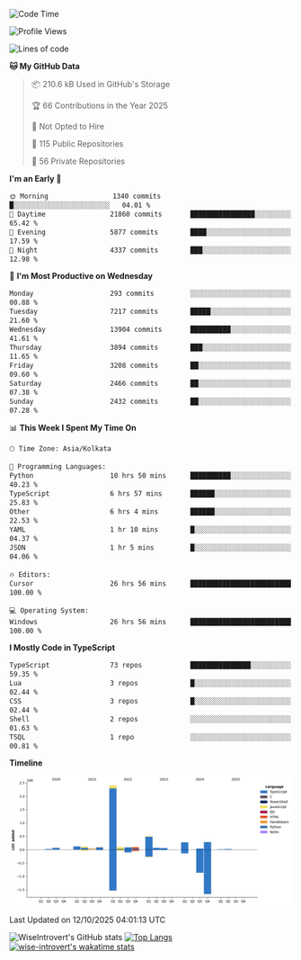 <!--START_SECTION:waka-->
![Code Time](http://img.shields.io/badge/Code%20Time-4%2C378%20hrs%205%20mins-blue)

![Profile Views](http://img.shields.io/badge/Profile%20Views-0-blue)

![Lines of code](https://img.shields.io/badge/From%20Hello%20World%20I%27ve%20Written-4.2%20million%20lines%20of%20code-blue)

**🐱 My GitHub Data** 

> 📦 210.6 kB Used in GitHub's Storage 
 > 
> 🏆 66 Contributions in the Year 2025
 > 
> 🚫 Not Opted to Hire
 > 
> 📜 115 Public Repositories 
 > 
> 🔑 56 Private Repositories 
 > 
**I'm an Early 🐤** 

```text
🌞 Morning                1340 commits        █░░░░░░░░░░░░░░░░░░░░░░░░   04.01 % 
🌆 Daytime                21860 commits       ████████████████░░░░░░░░░   65.42 % 
🌃 Evening                5877 commits        ████░░░░░░░░░░░░░░░░░░░░░   17.59 % 
🌙 Night                  4337 commits        ███░░░░░░░░░░░░░░░░░░░░░░   12.98 % 
```
📅 **I'm Most Productive on Wednesday** 

```text
Monday                   293 commits         ░░░░░░░░░░░░░░░░░░░░░░░░░   00.88 % 
Tuesday                  7217 commits        █████░░░░░░░░░░░░░░░░░░░░   21.60 % 
Wednesday                13904 commits       ██████████░░░░░░░░░░░░░░░   41.61 % 
Thursday                 3894 commits        ███░░░░░░░░░░░░░░░░░░░░░░   11.65 % 
Friday                   3208 commits        ██░░░░░░░░░░░░░░░░░░░░░░░   09.60 % 
Saturday                 2466 commits        ██░░░░░░░░░░░░░░░░░░░░░░░   07.38 % 
Sunday                   2432 commits        ██░░░░░░░░░░░░░░░░░░░░░░░   07.28 % 
```


📊 **This Week I Spent My Time On** 

```text
🕑︎ Time Zone: Asia/Kolkata

💬 Programming Languages: 
Python                   10 hrs 50 mins      ██████████░░░░░░░░░░░░░░░   40.23 % 
TypeScript               6 hrs 57 mins       ██████░░░░░░░░░░░░░░░░░░░   25.83 % 
Other                    6 hrs 4 mins        ██████░░░░░░░░░░░░░░░░░░░   22.53 % 
YAML                     1 hr 10 mins        █░░░░░░░░░░░░░░░░░░░░░░░░   04.37 % 
JSON                     1 hr 5 mins         █░░░░░░░░░░░░░░░░░░░░░░░░   04.06 % 

🔥 Editors: 
Cursor                   26 hrs 56 mins      █████████████████████████   100.00 % 

💻 Operating System: 
Windows                  26 hrs 56 mins      █████████████████████████   100.00 % 
```

**I Mostly Code in TypeScript** 

```text
TypeScript               73 repos            ███████████████░░░░░░░░░░   59.35 % 
Lua                      3 repos             █░░░░░░░░░░░░░░░░░░░░░░░░   02.44 % 
CSS                      3 repos             █░░░░░░░░░░░░░░░░░░░░░░░░   02.44 % 
Shell                    2 repos             ░░░░░░░░░░░░░░░░░░░░░░░░░   01.63 % 
TSQL                     1 repo              ░░░░░░░░░░░░░░░░░░░░░░░░░   00.81 % 
```



**Timeline**

![Lines of Code chart](https://raw.githubusercontent.com/wise-introvert/wise-introvert/master/assets/bar_graph.png)


 Last Updated on 12/10/2025 04:01:13 UTC
<!--END_SECTION:waka-->

![WiseIntrovert's GitHub stats](https://github-readme-stats.vercel.app/api?username=wise-introvert&count_private=true&show_icons=true)
[![Top Langs](https://github-readme-stats.vercel.app/api/top-langs/?username=wise-introvert&langs_count=10)](https://github.com/anuraghazra/github-readme-stats)
[![wise-introvert's wakatime stats](https://github-readme-stats.vercel.app/api/wakatime?username=wiseintrovert)](https://github.com/anuraghazra/github-readme-stats)

